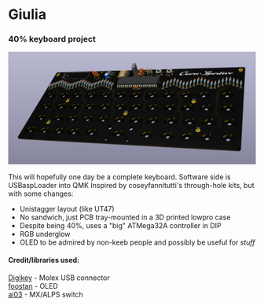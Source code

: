# Giulia
### 40% keyboard project

![render](Images/render.png)

This will hopefully one day be a complete keyboard.
Software side is USBaspLoader into QMK
Inspired by coseyfannitutti's through-hole kits, but with some changes:
- Unistagger layout (like UT47)
- No sandwich, just PCB tray-mounted in a 3D printed lowpro case
- Despite being 40%, uses a "big" ATMega32A controller in DIP
- RGB underglow
- OLED to be admired by non-keeb people and possibly be useful for _stuff_

#### Credit/libraries used:
[Digikey](https://github.com/Digi-Key/digikey-kicad-library) - Molex USB connector  
[foostan](https://github.com/foostan/kbd) - OLED  
[ai03](https://github.com/ai03-2725/MX_Alps_Hybrid) - MX/ALPS switch  
